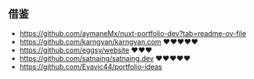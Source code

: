 ## 借鉴
- https://github.com/aymaneMx/nuxt-portfolio-dev?tab=readme-ov-file
- https://github.com/karngyan/karngyan.com ❤️❤️❤️❤️❤️
- https://github.com/eggsy/website ❤️❤️❤️
- https://github.com/satnaing/satnaing.dev ❤️❤️❤️❤️❤️
- https://github.com/Evavic44/portfolio-ideas 